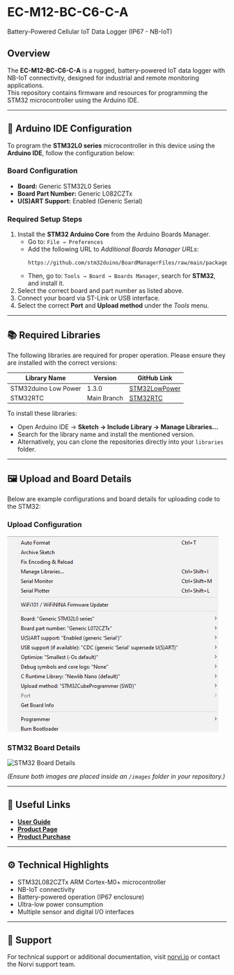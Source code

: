 # EC-M12-BC-C6-C-A  
Battery-Powered Cellular IoT Data Logger (IP67 - NB-IoT)

## Overview  
The **EC-M12-BC-C6-C-A** is a rugged, battery-powered IoT data logger with NB-IoT connectivity, designed for industrial and remote monitoring applications.  
This repository contains firmware and resources for programming the STM32 microcontroller using the Arduino IDE.

---

## 🧩 Arduino IDE Configuration  

To program the **STM32L0 series** microcontroller in this device using the **Arduino IDE**, follow the configuration below:

### Board Configuration  
- **Board:** Generic STM32L0 Series  
- **Board Part Number:** Generic L082CZTx  
- **U(S)ART Support:** Enabled (Generic Serial)  

### Required Setup Steps  
1. Install the **STM32 Arduino Core** from the Arduino Boards Manager.  
   - Go to: `File → Preferences`  
   - Add the following URL to *Additional Boards Manager URLs*:  
     ```
     https://github.com/stm32duino/BoardManagerFiles/raw/main/package_stmicroelectronics_index.json
     ```
   - Then, go to: `Tools → Board → Boards Manager`, search for **STM32**, and install it.  
2. Select the correct board and part number as listed above.  
3. Connect your board via ST-Link or USB interface.  
4. Select the correct **Port** and **Upload method** under the *Tools* menu.  

---

## 📚 Required Libraries  

The following libraries are required for proper operation. Please ensure they are installed with the correct versions:

| Library Name | Version | GitHub Link |
|---------------|----------|-------------|
| STM32duino Low Power | 1.3.0 | [STM32LowPower](https://github.com/stm32duino/STM32LowPower) |
| STM32RTC | Main Branch | [STM32RTC](https://github.com/stm32duino/STM32RTC?files=1) |

To install these libraries:  
- Open Arduino IDE → **Sketch → Include Library → Manage Libraries...**  
- Search for the library name and install the mentioned version.  
- Alternatively, you can clone the repositories directly into your `libraries` folder.

---

## 🖼️ Upload and Board Details  

Below are example configurations and board details for uploading code to the STM32:

### Upload Configuration  
![Upload Details](images/upload_details.png)

### STM32 Board Details  
![STM32 Board Details](images/stm32_board_details.png)

*(Ensure both images are placed inside an `/images` folder in your repository.)*

---

## 🔗 Useful Links  

- [**User Guide**](https://norvi.io/docs/ec-m12-bc-c6-c-a-user-guide/)  
- [**Product Page**](https://norvi.io/battery-powered-data-logger-ip67-nb-iot/)  
- [**Product Purchase**](https://shop.norvi.lk/products/battery-powered-cellular-iot-data-logger-ip67-nb-iot-ec-m12-bc-c6-c-a)

---

## ⚙️ Technical Highlights  
- STM32L082CZTx ARM Cortex-M0+ microcontroller  
- NB-IoT connectivity  
- Battery-powered operation (IP67 enclosure)  
- Ultra-low power consumption  
- Multiple sensor and digital I/O interfaces  

---

## 📧 Support  
For technical support or additional documentation, visit [norvi.io](https://norvi.io) or contact the Norvi support team.
